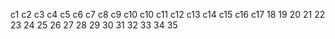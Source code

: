 c1
c2
c3
c4
c5
c6
c7
c8
c9
c10
c10
c11
c12
c13
c14
c15
c16
c17
18
19
20
21
22
23
24
25
26
27
28
29
30
31
32
33
34
35
